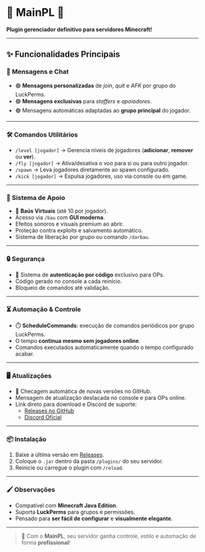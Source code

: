 # 🌟 MainPL 🌟
**Plugin gerenciador definitivo para servidores Minecraft!**  

---

## ✨ Funcionalidades Principais  

### 💬 Mensagens e Chat
- 🟢 **Mensagens personalizadas** de *join*, *quit* e *AFK* por grupo do LuckPerms.  
- 🟢 **Mensagens exclusivas** para *staffers* e *apoiadores*.  
- 🟢 Mensagens automáticas adaptadas ao **grupo principal** do jogador.

---

### 🛠️ Comandos Utilitários
- `/level [jogador]` → Gerencia níveis de jogadores (**adicionar**, **remover** ou **ver**).  
- `/fly [jogador]` → Ativa/desativa o voo para si ou para outro jogador.  
- `/spawn` → Leva jogadores diretamente ao spawn configurado.  
- `/kick [jogador]` → Expulsa jogadores, uso via console ou em game.

---

### 🎁 Sistema de Apoio
- 💎 **Baús Virtuais** (até 10 por jogador).  
- Acesso via `/bau` com **GUI moderna**.  
- Efeitos sonoros e visuais premium ao abrir.  
- Proteção contra exploits e salvamento automático.  
- Sistema de liberação por grupo ou comando `/darbau`.  

---

### 🔒 Segurança
- 🔑 Sistema de **autenticação por código** exclusivo para OPs.  
- Código gerado no console a cada reinício.  
- Bloqueio de comandos até validação.

---

### ⏳ Automação & Controle
- ⏱️ **ScheduleCommands**: execução de comandos periódicos por grupo LuckPerms.  
- O tempo **continua mesmo sem jogadores online**.  
- Comandos executados automaticamente quando o tempo configurado acabar.

---

### 🖥️ Atualizações
- 🔔 Checagem automática de novas versões no GitHub.  
- Mensagem de atualização destacada no console e para OPs online.  
- Link direto para download e Discord de suporte:
  - [Releases no GitHub](https://github.com/Ceestou/MainPL/releases)  
  - [Discord Oficial](https://discord.gg/HhkTKberpQ)

---

### 📦 Instalação
1. Baixe a última versão em [Releases](https://github.com/Ceestou/MainPL/releases).  
2. Coloque o `.jar` dentro da pasta `/plugins/` do seu servidor.  
3. Reinicie ou carregue o plugin com `/reload`.  

---

### 🖌️ Observações
- Compatível com **Minecraft Java Edition**.  
- Suporta **LuckPerms** para grupos e permissões.  
- Pensado para **ser fácil de configurar** e **visualmente elegante**.  

---

> 🚀 Com o **MainPL**, seu servidor ganha controle, estilo e automação de forma **profissional**!
